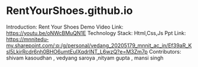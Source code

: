 # RentYourShoes.github.io



Introduction:      Rent Your Shoes
Demo Video Link:   https://youtu.be/oNWcBMuQN1E
Technology Stack:  Html,Css,Js
Ppt Link:          https://mnnitedu-my.sharepoint.com/:p:/g/personal/vedang_20205179_mnnit_ac_in/Ef39aR_Ksl5LkirRcdr6nh0BHO6umtEuIXqdrlNT_L6wzQ?e=M3Zm7p
Contributors:      shivam kasoudhan , vedyang saroya ,nityam gupta , mansi singh

                    
         
